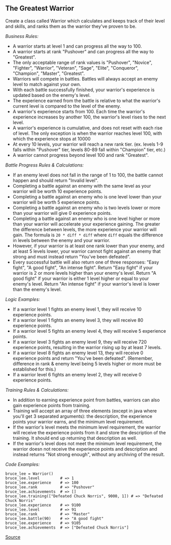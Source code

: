 ## The Greatest Warrior

Create a class called Warrior which calculates and keeps track of their level and skills, and ranks them as the warrior they've proven to be.

*Business Rules:*

-   A warrior starts at level 1 and can progress all the way to 100.
-   A warrior starts at rank "Pushover" and can progress all the way to "Greatest".
-   The only acceptable range of rank values is "Pushover", "Novice", "Fighter", "Warrior", "Veteran", "Sage", "Elite", "Conqueror", "Champion", "Master", "Greatest".
-   Warriors will compete in battles. Battles will always accept an enemy level to match against your own.
-   With each battle successfully finished, your warrior's experience is updated based on the enemy's level.
-   The experience earned from the battle is relative to what the warrior's current level is compared to the level of the enemy.
-   A warrior's experience starts from 100. Each time the warrior's experience increases by another 100, the warrior's level rises to the next level.
-   A warrior's experience is cumulative, and does not reset with each rise of level. The only exception is when the warrior reaches level 100, with which the experience stops at 10000
-   At every 10 levels, your warrior will reach a new rank tier. (ex. levels 1-9 falls within "Pushover" tier, levels 80-89 fall within "Champion" tier, etc.)
-   A warrior cannot progress beyond level 100 and rank "Greatest".

*Battle Progress Rules & Calculations:*

-   If an enemy level does not fall in the range of 1 to 100, the battle cannot happen and should return "Invalid level".
-   Completing a battle against an enemy with the same level as your warrior will be worth 10 experience points.
-   Completing a battle against an enemy who is one level lower than your warrior will be worth 5 experience points.
-   Completing a battle against an enemy who is two levels lower or more than your warrior will give 0 experience points.
-   Completing a battle against an enemy who is one level higher or more than your warrior will accelerate your experience gaining. The greater the difference between levels, the more experience your warrior will gain. The formula is `20 * diff * diff` where `diff` equals the difference in levels between the enemy and your warrior.
-   However, if your warrior is at least one rank lower than your enemy, and at least 5 levels lower, your warrior cannot fight against an enemy that strong and must instead return "You've been defeated".
-   Every successful battle will also return one of three responses: "Easy fight", "A good fight", "An intense fight". Return "Easy fight" if your warrior is 2 or more levels higher than your enemy's level. Return "A good fight" if your warrior is either 1 level higher or equal to your enemy's level. Return "An intense fight" if your warrior's level is lower than the enemy's level.

*Logic Examples:*

-   If a warrior level 1 fights an enemy level 1, they will receive 10 experience points.
-   If a warrior level 1 fights an enemy level 3, they will receive 80 experience points.
-   If a warrior level 5 fights an enemy level 4, they will receive 5 experience points.
-   If a warrior level 3 fights an enemy level 9, they will receive 720 experience points, resulting in the warrior rising up by at least 7 levels.
-   If a warrior level 8 fights an enemy level 13, they will receive 0 experience points and return "You've been defeated". (Remember, difference in rank & enemy level being 5 levels higher or more must be established for this.)
-   If a warrior level 6 fights an enemy level 2, they will receive 0 experience points.

*Training Rules & Calculations:*

-   In addition to earning experience point from battles, warriors can also gain experience points from training.
-   Training will accept an array of three elements (except in java where you'll get 3 separated arguments): the description, the experience points your warrior earns, and the minimum level requirement.
-   If the warrior's level meets the minimum level requirement, the warrior will receive the experience points from it and store the description of the training. It should end up returning that description as well.
-   If the warrior's level does not meet the minimum level requirement, the warrior doesn not receive the experience points and description and instead returns "Not strong enough", without any archiving of the result.

*Code Examples:*

```text
bruce_lee = Warrior()
bruce_lee.level         # => 1
bruce_lee.experience    # => 100
bruce_lee.rank          # => "Pushover"
bruce_lee.achievements  # => []
bruce_lee.training(["Defeated Chuck Norris", 9000, 1]) # => "Defeated Chuck Norris"
bruce_lee.experience    # => 9100
bruce_lee.level         # => 91
bruce_lee.rank          # => "Master"
bruce_lee.battle(90)    # => "A good fight"
bruce_lee.experience    # => 9105
bruce_lee.achievements  # => ["Defeated Chuck Norris"]
```

[Source](https://www.codewars.com/kata/5941c545f5c394fef900000c/train/python)